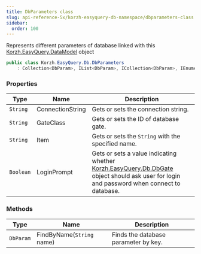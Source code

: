 ```yaml
---
title: DbParameters class
slug: api-reference-5x/korzh-easyquery-db-namespace/dbparameters-class
sidebar:
  order: 100
---
```


Represents different parameters of database linked with this [Korzh.EasyQuery.DataModel](/easyquery/docs/api-reference-5x/korzh-easyquery-namespace/datamodel-class) object
```csharp
public class Korzh.EasyQuery.Db.DbParameters
    : Collection<DbParam>, IList<DbParam>, ICollection<DbParam>, IEnumerable<DbParam>, IEnumerable, IList, ICollection, IReadOnlyList<DbParam>, IReadOnlyCollection<DbParam>

```

### Properties

| Type | Name | Description | 
| --- | --- | --- | 
| `String` | ConnectionString | Gets or sets the connection string. | 
| `String` | GateClass | Gets or sets the ID of database gate. | 
| `String` | Item | Gets or sets the `String` with the specified name. | 
| `Boolean` | LoginPrompt | Gets or sets a value indicating whether [Korzh.EasyQuery.Db.DbGate](/easyquery/docs/api-reference-5x/korzh-easyquery-db-namespace/dbgate-class) object should ask user for login and password when connect to database. | 


### Methods

| Type | Name | Description | 
| --- | --- | --- | 
| `DbParam` | FindByName(`String` name) | Finds the database parameter by key. |
